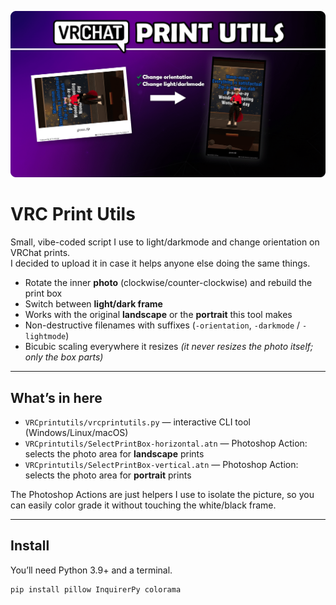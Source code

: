 <p align="center">
  <img src="banner-min.png" alt="VRC Print Utils banner">
</p>

# VRC Print Utils

Small, vibe-coded script I use to light/darkmode and change orientation on VRChat prints.  
I decided to upload it in case it helps anyone else doing the same things.

- Rotate the inner **photo** (clockwise/counter-clockwise) and rebuild the print box
- Switch between **light/dark frame**
- Works with the original **landscape** or the **portrait** this tool makes
- Non-destructive filenames with suffixes (`-orientation`, `-darkmode` / `-lightmode`)
- Bicubic scaling everywhere it resizes *(it never resizes the photo itself; only the box parts)*

---

## What’s in here

- `VRCprintutils/vrcprintutils.py` — interactive CLI tool (Windows/Linux/macOS)
- `VRCprintutils/SelectPrintBox-horizontal.atn` — Photoshop Action: selects the photo area for **landscape** prints  
- `VRCprintutils/SelectPrintBox-vertical.atn` — Photoshop Action: selects the photo area for **portrait** prints

The Photoshop Actions are just helpers I use to isolate the picture, so you can easily color grade it without touching the white/black frame.

---

## Install

You’ll need Python 3.9+ and a terminal.

```bash
pip install pillow InquirerPy colorama

